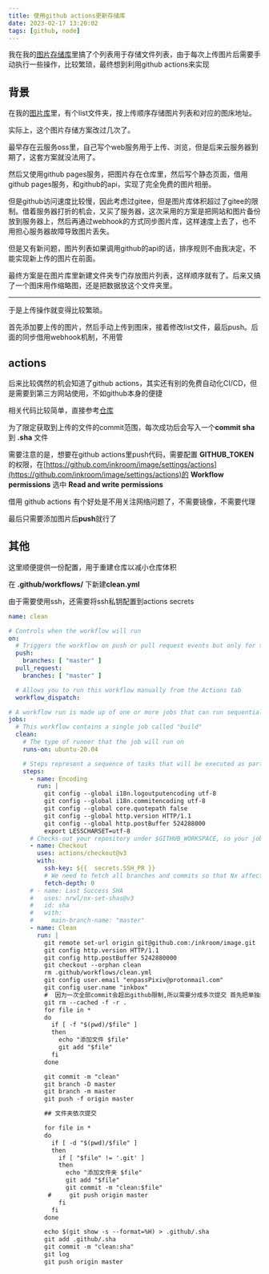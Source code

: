 ```yaml
---
title: 使用github actions更新存储库
date: 2023-02-17 13:20:02
tags: [github, node]
---
```


我在我的[图片存储库](https://github.com/inkroom/image)里搞了个列表用于存储文件列表，由于每次上传图片后需要手动执行一些操作，比较繁琐，最终想到利用github actions来实现

<!-- more -->

## 背景

在我的[图片库](https://github.com/inkroom/image)里，有个list文件夹，按上传顺序存储图片列表和对应的图床地址。

实际上，这个图片存储方案改过几次了。

最早存在云服务oss里，自己写个web服务用于上传、浏览，但是后来云服务器到期了，这套方案就没法用了。

然后又使用github pages服务，把图片存在仓库里，然后写个静态页面，借用github pages服务，和github的api，实现了完全免费的图片相册。

但是github访问速度比较慢，因此考虑过gitee，但是图片库体积超过了gitee的限制。借着服务器打折的机会，又买了服务器，这次采用的方案是把网站和图片备份放到服务器上，然后再通过webhook的方式同步图片库，这样速度上去了，也不用担心服务器故障导致图片丢失。

但是又有新问题，图片列表如果调用github的api的话，排序规则不由我决定，不能实现新上传的图片在前面。

最终方案是在图片库里新建文件夹专门存放图片列表，这样顺序就有了。后来又搞了一个图床用作缩略图，还是把数据放这个文件夹里。

----

于是上传操作就变得比较繁琐。

首先添加要上传的图片，然后手动上传到图床，接着修改list文件，最后push。后面的同步借用webhook机制，不用管

## actions

后来比较偶然的机会知道了github actions，其实还有别的免费自动化CI/CD，但是需要到第三方网站使用，不如github本身的便捷

相关代码比较简单，直接参考[仓库](https://github.com/inkroom/image/blob/master/.github/workflows/list.yml)

为了限定获取到上传的文件的commit范围，每次成功后会写入一个**commit sha**到 **.sha** 文件


需要注意的是，想要在github actions里push代码，需要配置 **GITHUB_TOKEN** 的权限，在[https://github.com/inkroom/image/settings/actions](https://github.com/inkroom/image/settings/actions)的 **Workflow permissions** 选中 **Read and write permissions**


借用 github actions 有个好处是不用关注网络问题了，不需要镜像，不需要代理

最后只需要添加图片后**push**就行了


## 其他


这里顺便提供一份配置，用于重建仓库以减小仓库体积

在 **.github/workflows/** 下新建**clean.yml**

由于需要使用ssh，还需要将ssh私钥配置到actions secrets

```yaml
name: clean

# Controls when the workflow will run
on:
  # Triggers the workflow on push or pull request events but only for the "main" branch
  push:
    branches: [ "master" ]
  pull_request:
    branches: [ "master" ]

  # Allows you to run this workflow manually from the Actions tab
  workflow_dispatch:

# A workflow run is made up of one or more jobs that can run sequentially or in parallel
jobs:
  # This workflow contains a single job called "build"
  clean:
    # The type of runner that the job will run on
    runs-on: ubuntu-20.04

    # Steps represent a sequence of tasks that will be executed as part of the job
    steps:
      - name: Encoding
        run: |
          git config --global i18n.logoutputencoding utf-8
          git config --global i18n.commitencoding utf-8
          git config --global core.quotepath false
          git config --global http.version HTTP/1.1
          git config --global http.postBuffer 524288000
          export LESSCHARSET=utf-8
      # Checks-out your repository under $GITHUB_WORKSPACE, so your job can access it
      - name: Checkout
        uses: actions/checkout@v3
        with:
          ssh-key: ${{  secrets.SSH_PR }}
          # We need to fetch all branches and commits so that Nx affected has a base to compare against.
          fetch-depth: 0
      # - name: Last Success SHA
      #   uses: nrwl/nx-set-shas@v3
      #   id: sha
      #   with:
      #     main-branch-name: "master"
      - name: Clean
        run: |
          git remote set-url origin git@github.com:/inkroom/image.git
          git config http.version HTTP/1.1
          git config http.postBuffer 5242880000
          git checkout --orphan clean
          rm .github/workflows/clean.yml
          git config user.email "enpassPixiv@protonmail.com"
          git config user.name "inkbox"
          #  因为一次全部commit会超出github限制,所以需要分成多次提交 首先把单独的文件都提交了
          git rm --cached -f -r .
          for file in *
          do
            if [ -f "$(pwd)/$file" ]
            then
              echo "添加文件 $file"
              git add "$file"
            fi
          done

          git commit -m "clean"
          git branch -D master
          git branch -m master
          git push -f origin master

          ## 文件夹依次提交

          for file in *
          do
            if [ -d "$(pwd)/$file" ]
            then
              if [ "$file" != '.git' ]
              then
                echo "添加文件夹 $file"
                git add "$file"
                git commit -m "clean:$file"
           #     git push origin master
              fi
            fi
          done

          echo $(git show -s --format=%H) > .github/.sha
          git add .github/.sha
          git commit -m "clean:sha"
          git log
          git push origin master


```
